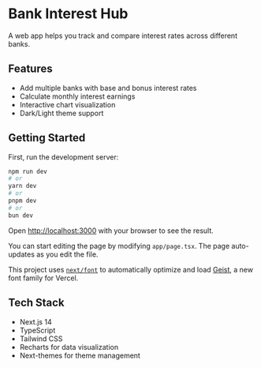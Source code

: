 # Bank Interest Hub

A web app helps you track and compare interest rates across different banks.

## Features

- Add multiple banks with base and bonus interest rates
- Calculate monthly interest earnings
- Interactive chart visualization
- Dark/Light theme support

## Getting Started

First, run the development server:

```bash
npm run dev
# or
yarn dev
# or
pnpm dev
# or
bun dev
```

Open [http://localhost:3000](http://localhost:3000) with your browser to see the result.

You can start editing the page by modifying `app/page.tsx`. The page auto-updates as you edit the file.

This project uses [`next/font`](https://nextjs.org/docs/app/building-your-application/optimizing/fonts) to automatically optimize and load [Geist](https://vercel.com/font), a new font family for Vercel.

## Tech Stack

- Next.js 14
- TypeScript
- Tailwind CSS
- Recharts for data visualization
- Next-themes for theme management
